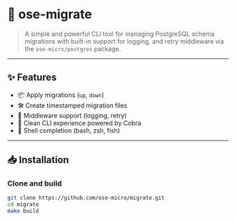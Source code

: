 # 🐘 ose-migrate

>A simple and powerful CLI tool for managing PostgreSQL schema migrations with built-in support for logging, and retry middleware via the `ose-micro/postgres` package.

---

## ✨ Features

- 📦 Apply migrations (`up`, `down`)
- 🛠 Create timestamped migration files
- 🔄 Middleware support (logging, retry)
- 🧪 Clean CLI experience powered by Cobra
- 🐚 Shell completion (bash, zsh, fish)

---

## 📥 Installation

### Clone and build

```bash
git clone https://github.com/ose-micro/migrate.git
cd migrate
make build
